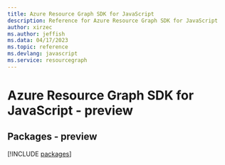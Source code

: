 ```yaml
---
title: Azure Resource Graph SDK for JavaScript
description: Reference for Azure Resource Graph SDK for JavaScript
author: xirzec
ms.author: jeffish
ms.data: 04/17/2023
ms.topic: reference
ms.devlang: javascript
ms.service: resourcegraph
---
```

# Azure Resource Graph SDK for JavaScript - preview
## Packages - preview
[!INCLUDE [packages](resource-graph-index.md)]